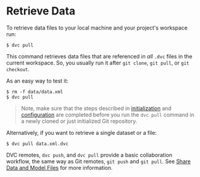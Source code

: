 # Retrieve Data

To retrieve data files to your local machine and your project's workspace run:

```dvc
$ dvc pull
```

This command retrieves data files that are referenced in _all_ `.dvc` files in
the current workspace. So, you usually run it after `git clone`, `git pull`, or
`git checkout`.

As an easy way to test it:

```dvc
$ rm -f data/data.xml
$ dvc pull
```
> Note, make sure that the steps described in
[initialization](/doc/get-started/initialize) and
[configuration](/doc/get-started/configure) are completed before
you run the `dvc pull` command in a newly cloned or just initialized Git
repository.

Alternatively, if you want to retrieve a single dataset or a file:

```dvc
$ dvc pull data.xml.dvc
```

DVC remotes, `dvc push`, and `dvc pull` provide a basic collaboration workflow,
the same way as Git remotes, `git push` and `git pull`. See
[Share Data and Model Files](/doc/use-cases/share-data-and-model-files)
for more information.

